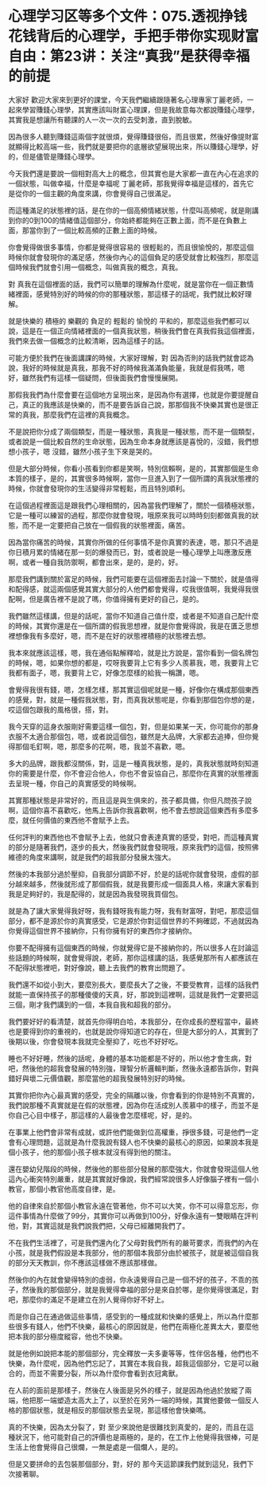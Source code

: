 # 心理学习区等多个文件：075.透视挣钱花钱背后的心理学，手把手带你实现财富自由：第23讲：关注“真我”是获得幸福的前提

大家好 歡迎大家來到更好的課堂，今天我們繼續跟隨著名心理專家丁麗老師，一起來學習賺錢心理學，其實應該叫財富心理課，但是我故意每次都說賺錢心理學，其實我是想讓所有聽課的人一次一次的去受刺激，直到脫敏。

因為很多人聽到賺錢這兩個字就很煩，覺得賺錢很俗，而且很累，然後好像提財富就顯得比較高端一些，我們就是要把你的底層欲望展現出來，所以賺錢心理學，好的，但是儘管是賺錢心理學。

今天我們還是要說一個相對高大上的概念，但其實也是大家都一直在內心在追求的一個狀態，叫做幸福，什麼是幸福呢 丁麗老師，那我覺得幸福是這樣的，首先它是從你的一個主觀的角度來講，你會覺得自己很滿足。

而這種滿足的狀態裡的話，是在你的一個高頻情緒狀態，什麼叫高頻呢，就是剛講到你的0到100的情緒值這個部分，你始終都能夠在正數上面，而不是在負數上面，那當你到了一個比較高頻的正數上面的時候。

你會覺得做很多事情，你都是覺得很容易的 很輕鬆的，而且很愉悅的，那麼這個時候你就會發現你的滿足感，然後你內心的這個負足的感受就會比較強烈，那麼這個時候我們就會引用一個概念，叫做真我的概念，真我。

對 真我在這個裡面的話，我們可以簡單的理解為什麼呢，就是當你在一個正數情緒裡面，感覺特別好的時候的你的那種狀態，那這樣子的話呢，我們就比較好理解。

就是快樂的 積極的 樂觀的 負足的 輕鬆的 愉悅的 平和的，那麼這些我們都可以說，這是在一個正向情緒裡面的一個真我狀態，稍後我們會在真我假我這個裡面，我們來去做一個概念的比較清晰，因為這樣子的話。

可能方便於我們在後面講課的時候，大家好理解，對 因為否則的話我們就會認為說，我好的時候就是真我，那我不好的時候我滿滿負能量，我就是假我嗎，嗯 好，雖然我們有這樣一個疑問，但後面我們會慢慢展開。

那假我我們為什麼會要在這個地方呈現出來，是因為你有選擇，也就是你要提醒自己，真正的我應該是快樂的，而不是要告訴自己說，那那個我不快樂其實也是很正常的真我，那麼我們在這裡的真我概念。

不是說把你分成了兩個類型，而是一種狀態，真我是一種狀態，而不是一個類型，或者說是一個比較自然的生命狀態，因為生命本身就應該是喜悅的，沒錯，我們想想小孩子，嗯 沒錯，雖然小孩子生下來是哭的。

但是大部分時候，你看小孩看到你都是笑啊，特別信賴啊，是的，其實那個是生命本質的樣子，是的，其實很多時候啊，當你一旦進入到了一個所謂的真我狀態裡的時候，你就會發現你的生活變得非常輕鬆，而且特別順利。

在這個過程裡面這是跟我們心理相關的，因為當我們理解了，關於一個積極狀態，它是一種可以練習的過程，那麼你就會發現，哦原來我可以時時刻刻都做真我的狀態，而不是一定要把自己放在一個假我的狀態裡面，痛苦。

因為當你痛苦的時候，其實你所做的任何事情不是你真實的表達，嗯，那只不過是你日積月累的情緒在那一刻的爆發而已，對，或者說是一種心理學上叫應激反應啊，或者一種自我防禦啊，都會出來，是的，是的，好。

那麼我們講到關於富足的時候，我們可能要在這個裡面去討論一下關於，就是值得和配得感，就這兩個感覺其實大部分的人他們都會覺得，哎我很值啊，我覺得我很配啊，但是廣告裡不是說了嗎，你值得擁有更好的自己，是的。

我們雖然這樣講，但是的話呢，當你不知道自己值什麼，或者是不知道自己配什麼的時候，其實你還是在一個所謂的假我思想裡，就是你會覺得說，我是在匱乏思想裡想像我有多麼好，嗯，而不是在好的狀態裡積極的狀態裡去想。

我本來就應該這樣，嗯，我在通俗點解釋哈，就是比方說是，當你看到一個名牌包的時候，嗯，如果你想的都是，哎呀我要背上它有多少人羨慕我，嗯，我要背上它我都有面子，嗯，我要背上它，好像怎麼樣的給我一稱讚，嗯。

會覺得我很有錢，嗯，怎樣怎樣，那其實這個呢就是一種，好像你在構成那個東西的感覺，對，就是一種假我狀態，對，而真我狀態呢是，你看到那個包你想的是，哎這個包跟我的風格很，搭，對。

我今天穿的這身衣服剛好需要這樣一個包，對，但是如果某一天，你可能你的那身衣服不太適合那個包，嗯，或者說這個包，雖然是大品牌，大家都去追捧，但你覺得那個毛釘啊，嗯，那麼多的花啊，嗯，我並不喜歡，嗯。

多大的品牌，跟我都沒關係，對，這是一種真我狀態，是的，真我狀態就時刻知道你的需要是什麼，你不會迎合他人，你也不會妥協自己，那麼你在真實的狀態裡面去呈現一種，你自己的真實感受的時候啊。

其實那種狀態是非常好的，而且這是與生俱來的，孩子都具備，你但凡問孩子說啊，這個你喜不喜歡吃，他馬上告訴你我喜歡啊，他不會去想說這個東西有多麼多麼，就任何價值的東西他不會賦予上去。

任何評判的東西他也不會賦予上去，他就只會表達真實的感受，對吧，而這種真實的部分是隨著我們，逐步的長大，然後我們就會發現哦，原來我們的這個，按照佛維德的角度來講啊，就是我們的超我部分發展太強大。

然後的本我部分過於壓抑，自我部分調節不好，於是的話呢你就會發現，虛假的部分越來越多，然後就形成了那個假我，就是我要形成一個面具人格，來讓大家看到我是足夠好的，我是配得的，就是因為我發現我買個包。

就是為了讓大家覺得我好呀，我有錢呀我有能力呀，我有財富呀，對吧，那麼這個部分，都不是源於你的真實感受，它是源於你對這個世界的不夠確認，不過就因為你覺得這個世界不接納你，只有你擁有好的東西你才接納你。

你要不配得擁有這個東西的時候，你就覺得它是不接納你的，所以很多人在討論這些話題的時候啊，就會覺得說，老師，那你這樣講的話，我感覺那所有人都應該在不配得狀態裡吧，對好像說，聽上去我們的教育出問題了。

我們還不如從小到大，要麼別長大，要麼長大了之後，不要受教育，這樣的話我們就能一直保持孩子的那種傻傻的天真，好，那說到這裡啊，這就是我們一定要把這三個，剛才我們講到的一個，本我自我和超我的部分。

我們要好好的看清楚，就首先你得明白哈，本我部分，在你成長的歷程當中，最終也是要得到你的重視的，也就是說你得知道它的存在，但是大部分的人，其實到了後期以後，你會發現本我就完全壓抑了，吃也不好好吃。

睡也不好好睡，然後的話呢，身體的基本功能都是不好的，所以他才會生病，對吧，然後他的超我會發展的特別強，理智分析邏輯判斷，然後永遠都告訴你，對與錯好與壞二元價值觀，那麼當他的超我發展特別好的時候。

其實你把你內心最真實的感受，完全的隔離以後，你會看到的你是特別不真實的，我們說那種不真實就是在假的狀態裡，因為你在活成別人羨慕中的樣子，而並不是你自己心目中樣子，那這樣的人最後會怎麼樣呢，好，是的。

在事業上他們會非常有成就，或許他們能做到位高權重，掙很多錢，可是他們一定會有心理問題，這就是為什麼我說有錢人也不快樂的最核心的原因，如果說本我是個小孩子，他的那個小孩子根本就沒有得到他的關注。

還在嬰幼兒階段的時候，然後他的那些部分發展的那麼強大，你就會發現這個人他這內心衝突特別嚴重，就是其實就好像說，我們經常說很多人好像腦子裡有一個小教官，那個小教官他高度自律，是。

他的自律來自於那個小教官永遠在管著他，你不可以大笑，你不可以得意忘形，你這件事情為什麼做了99分，其實你可以再做到100分，好像永遠有一雙眼睛在評判他，對，其實這就是我們說我們把，父母已經離開我們了。

不在我們生活裡了，可是我們還內化了父母對我們所有的嚴苛要求，而我們的內在小孩，就是我們假設是本我部分，他的那個本我部分由於被孩子，就是被這個自我的部分天天教訓，你不應該這樣做不應該那樣做。

然後你的內在就會變得特別的虛弱，你永遠覺得自己是一個不好的孩子，不乖的孩子，然後我的那個部分，就是我覺得幸福的部分是來自於哪，是你覺得很滿足，對吧，那麼你的滿足不是建立在別人覺得你好不好上。

而是你自己在通過做這些事情，感受到的一種成就和快樂的感覺上，所以為什麼那些很多有錢人，他們不快樂，最核心的原因就是，他們在兩極化差異太大，要麼他把本我的部分極度縱容，他也不快樂。

就是他例如說把本能的那個部分，完全釋放一夫多妻等等，性伴侶各種，他們也不快樂，為什麼呢，因為他們忘記了，其實在本我自我，超我這個部分，它是可以融合的，而並不需要分裂，所以為什麼你會看到衣冠禽獸。

在人前的面前是那樣子，然後在人後面是另外的樣子，就是因為他過於放縱了兩端，他把那一端塑造太高大上了，以至於在另外一端的時候，其實他要做一個反人格的那個狀態，就是相反的那個狀態去呈現，那這樣他會快樂嗎。

真的不快樂，因為太分裂了，對 至少來說他是很難找到真愛的，是的，而且在這種狀況下，他可能對自己的評價也是兩極的，是的，在工作上他覺得我很棒，可是生活上他會覺得自己很爛，一無是處是一個爛人，是的。

但是又要拼命的去包裝那個部分，對，好的 那今天這節課我們就到這兒，我們下次接著聊。